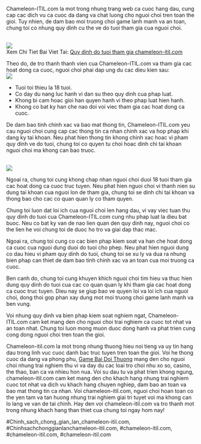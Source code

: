 <p>Chameleon-ITIL.com la mot trong nhung trang web ca cuoc hang dau, cung cap cac dich vu ca cuoc da dang va chat luong cho nguoi choi tren toan the gioi. Tuy nhien, de dam bao moi truong choi game lanh manh va an toan, chung toi co nhung quy dinh cu the ve do tuoi tham gia cua nguoi choi.</p><br><img src="https://chameleon-itil.com/wp-content/uploads/2025/03/game-bai-doi-thuong-pub-g-96-300x225.jpg"></br>
Xem Chi Tiet Bai Viet Tai: <a href="https://chameleon-itil.com/quy-dinh-do-tuoi-tham-gia-chameleon-itil-com/">Quy dinh do tuoi tham gia chameleon-itil.com</a><p>Theo do, de tro thanh thanh vien cua Chameleon-ITIL.com va tham gia cac hoat dong ca cuoc, nguoi choi phai dap ung du cac dieu kien sau:<br><img src="https://chameleon-itil.com/wp-content/uploads/2025/03/game-bai-doi-thuong-pub-g-99-300x225.jpg"></br><ul>
<li>Tuoi toi thieu la 18 tuoi.</li>
<li>Co day du nang luc hanh vi dan su theo quy dinh cua phap luat.</li>
<li>Khong bi cam hoac gioi han quyen hanh vi theo phap luat hien hanh.</li>
<li>Khong co bat ky han che nao doi voi viec tham gia cac hoat dong ca cuoc.</li>
</ul><p>De dam bao tinh chinh xac va bao mat thong tin, Chameleon-ITIL.com yeu cau nguoi choi cung cap cac thong tin ca nhan chinh xac va hop phap khi dang ky tai khoan. Neu phat hien thong tin khong chinh xac hoac vi pham quy dinh ve do tuoi, chung toi co quyen tu choi hoac dinh chi tai khoan nguoi choi ma khong can bao truoc.</p><br><img src="https://chameleon-itil.com/wp-content/uploads/2025/03/game-bai-doi-thuong-pub-g-143-300x225.jpg"></br><p>Ngoai ra, chung toi cung khong chap nhan nguoi choi duoi 18 tuoi tham gia cac hoat dong ca cuoc truc tuyen. Neu phat hien nguoi choi vi thanh nien su dung tai khoan cua nguoi lon de tham gia, chung toi se dinh chi tai khoan va thong bao cho cac co quan quan ly co tham quyen.<p>Chung toi luon dat loi ich cua nguoi choi len hang dau, vi vay viec tuan thu quy dinh do tuoi cua Chameleon-ITIL.com cung nhu phap luat la dieu bat buoc. Neu co bat ky van de nao lien quan den quy dinh nay, nguoi choi co the lien he voi chung toi de duoc ho tro va giai dap thac mac.</p><p>Ngoai ra, chung toi cung co cac bien phap kiem soat va han che hoat dong ca cuoc cua nguoi dung duoi do tuoi cho phep. Neu phat hien nguoi dung co dau hieu vi pham quy dinh do tuoi, chung toi se xu ly va dua ra nhung bien phap can thiet de dam bao tinh chinh xac va an toan cua moi truong ca cuoc.<p>Ben canh do, chung toi cung khuyen khich nguoi choi tim hieu va thuc hien dung quy dinh do tuoi cua cac co quan quan ly khi tham gia cac hoat dong ca cuoc truc tuyen. Dieu nay se giup bao ve quyen loi va loi ich cua nguoi choi, dong thoi gop phan xay dung mot moi truong choi game lanh manh va ben vung.</p><p>Voi nhung quy dinh va bien phap kiem soat nghiem ngat, Chameleon-ITIL.com cam ket mang den cho nguoi choi trai nghiem ca cuoc tot nhat va an toan nhat. Chung toi luon mong muon duoc dong hanh va phat trien cung cong dong nguoi choi tren toan the gioi.</p><p>Chameleon-itil.com la mot trong nhung thuong hieu noi tieng va uy tin hang dau trong linh vuc cuoc danh bac truc tuyen tren toan the gioi. Voi he thong cuoc da dang va phong phu, <a href="https://chameleon-itil.com/">Game Bai Doi Thuong</a> mang den cho nguoi choi nhung trai nghiem thu vi va day du cac loai tro choi nhu xo so, casino, the thao, ban ca va nhieu hon nua. Voi su dau tu va phat trien khong ngung, chameleon-itil.com cam ket mang den cho khach hang nhung trai nghiem cuoc tot nhat va dich vu khach hang chuyen nghiep, dam bao an toan va bao mat thong tin ca nhan. Voi chameleon-itil.com, nguoi choi hoan toan co the yen tam va tan huong nhung trai nghiem giai tri tuyet voi ma khong can lo lang ve van de tai chinh. Hay den voi chameleon-itil.com va tro thanh mot trong nhung khach hang than thiet cua chung toi ngay hom nay!</p>
#Chinh_sach_chong_gian_lan_chameleon-itil.com, #Chinhsachchonggianlanchameleon-itil.com, #chameleon-itil.com, #chameleon-itil.com, #chameleon-itil.com
